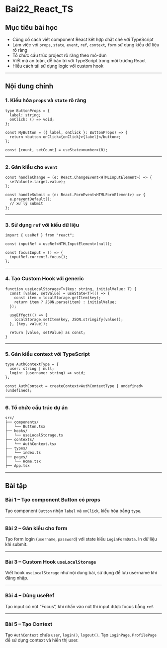 ﻿# Bai22\_React\_TS

## Mục tiêu bài học

* Củng cố cách viết component React kết hợp chặt chẽ với TypeScript
* Làm việc với `props`, `state`, `event`, `ref`, `context`, `form` sử dụng kiểu dữ liệu rõ ràng
* Tổ chức cấu trúc project rõ ràng theo mô-đun
* Viết mã an toàn, dễ bảo trì với TypeScript trong môi trường React
* Hiểu cách tái sử dụng logic với custom hook

---

## Nội dung chính

### 1. Kiểu hóa `props` và `state` rõ ràng

```tsx
type ButtonProps = {
  label: string;
  onClick: () => void;
};

const MyButton = ({ label, onClick }: ButtonProps) => {
  return <button onClick={onClick}>{label}</button>;
};
```

```tsx
const [count, setCount] = useState<number>(0);
```

---

### 2. Gán kiểu cho `event`

```tsx
const handleChange = (e: React.ChangeEvent<HTMLInputElement>) => {
  setValue(e.target.value);
};

const handleSubmit = (e: React.FormEvent<HTMLFormElement>) => {
  e.preventDefault();
  // xử lý submit
};
```

---

### 3. Sử dụng `ref` với kiểu dữ liệu

```tsx
import { useRef } from "react";

const inputRef = useRef<HTMLInputElement>(null);

const focusInput = () => {
  inputRef.current?.focus();
};
```

---

### 4. Tạo Custom Hook với generic

```tsx
function useLocalStorage<T>(key: string, initialValue: T) {
  const [value, setValue] = useState<T>(() => {
    const item = localStorage.getItem(key);
    return item ? JSON.parse(item) : initialValue;
  });

  useEffect(() => {
    localStorage.setItem(key, JSON.stringify(value));
  }, [key, value]);

  return [value, setValue] as const;
}
```

---

### 5. Gán kiểu context với TypeScript

```tsx
type AuthContextType = {
  user: string | null;
  login: (username: string) => void;
};

const AuthContext = createContext<AuthContextType | undefined>(undefined);
```

---

### 6. Tổ chức cấu trúc dự án

```
src/
├── components/
│   └── Button.tsx
├── hooks/
│   └── useLocalStorage.ts
├── contexts/
│   └── AuthContext.tsx
├── types/
│   └── index.ts
├── pages/
│   └── Home.tsx
├── App.tsx
```

---

## Bài tập

### Bài 1 – Tạo component Button có props

Tạo component `Button` nhận `label` và `onClick`, kiểu hóa bằng `type`.

---

### Bài 2 – Gán kiểu cho form

Tạo form login (`username`, `password`) với state kiểu `LoginFormData`. In dữ liệu khi submit.

---

### Bài 3 – Custom Hook `useLocalStorage`

Viết hook `useLocalStorage` như nội dung bài, sử dụng để lưu username khi đăng nhập.

---

### Bài 4 – Dùng useRef

Tạo input có nút “Focus”, khi nhấn vào nút thì input được focus bằng `ref`.

---

### Bài 5 – Tạo Context

Tạo `AuthContext` chứa `user`, `login()`, `logout()`. Tạo `LoginPage`, `ProfilePage` để sử dụng context và hiển thị user.

